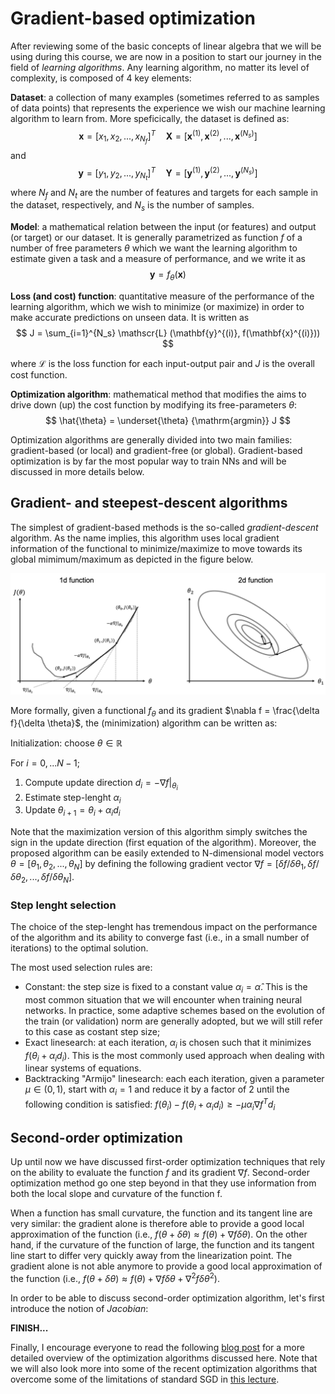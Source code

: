 # Gradient-based optimization
After reviewing some of the basic concepts of linear algebra that we will be using during this course, we are now in a position
to start our journey in the field of *learning algorithms*. Any learning algorithm, no matter its level of complexity, is 
composed of 4 key elements:

**Dataset**: a collection of many examples (sometimes referred to as samples of data points) that represents the experience
we wish our machine learning algorithm to learn from. More speficically, the dataset is defined as:
$$
\mathbf{x} = [x_1, x_2, ..., x_{N_f}]^T \quad \mathbf{X} = [\mathbf{x}^{(1)}, \mathbf{x}^{(2)}, ..., \mathbf{x}^{(N_s)}] 
$$
and
$$
\mathbf{y} = [y_1, y_2, ..., y_{N_t}]^T \quad \mathbf{Y} = [\mathbf{y}^{(1)}, \mathbf{y}^{(2)}, ..., \mathbf{y}^{(N_s)}] 
$$
where $N_f$ and $N_t$ are the number of features and targets for each sample in the dataset, respectively, and 
$N_s$ is the number of samples.

**Model**: a mathematical relation between the input (or features) and output (or target) 
or our dataset. It is generally parametrized as function $f$ of a number of free parameters $\theta$ which we want the 
learning algorithm to estimate given a task and a measure of performance, and we write it as 
$$
\mathbf{y} = f_\theta(\mathbf{x})
$$

**Loss (and cost) function**: quantitative measure of the performance of the learning algorithm, which we wish to minimize 
(or maximize) in order to make accurate predictions on unseen data. It is written as
$$
J = \sum_{i=1}^{N_s}  \mathscr{L} (\mathbf{y}^{(i)}, f(\mathbf{x}^{(i)}))
$$

where $\mathscr{L}$ is the loss function for each input-output pair and $J$ is the overall cost function.

**Optimization algorithm**: mathematical method that modifies the aims to drive down (up) the cost function by modifying
its free-parameters $\theta$:
$$
\hat{\theta} = \underset{\theta} {\mathrm{argmin}} J
$$

Optimization algorithms are generally divided into two main families: gradient-based 
(or local) and gradient-free (or global). Gradient-based optimization is by far the most popular way to train NNs and 
will be discussed in more details below.

## Gradient- and steepest-descent algorithms
The simplest of gradient-based methods is the so-called *gradient-descent* algorithm. As the name implies, 
this algorithm uses local gradient information of the functional to minimize/maximize to move towards its global 
mimimum/maximum as depicted in the figure below.

![GRADIENT OPTIMIZATION](figs/opt_gradient.png)

More formally, given a functional $f_\theta$ and its gradient $\nabla f = \frac{\delta f}{\delta \theta}$, 
the (minimization) algorithm can be written as:

Initialization: choose $\theta \in \mathbb{R}$

For $i=0,...N-1$;

1. Compute update direction $d_i = -\nabla f |_{\theta_i}$
2. Estimate step-lenght $\alpha_i$
3. Update $\theta_{i+1} = \theta_{i} + \alpha_i d_i$

Note that the maximization version of this algorithm simply switches the sign in the update direction (first equation of the algorithm).
Moreover, the proposed algorithm can be easily extended to N-dimensional model vectors $\theta=[\theta_1, \theta_2, ..., \theta_N]$ by
defining the following gradient vector 
$\nabla f=[\delta f / \delta\theta_1, \delta f / \delta\theta_2, ..., \delta f/ \delta\theta_N]$.

### Step lenght selection
The choice of the step-lenght has tremendous impact on the performance of the algorithm and its ability to converge 
fast (i.e., in a small number of iterations) to the optimal solution.

The most used selection rules are:

- Constant: the step size is fixed to a constant value $\alpha_i=\hat{\alpha}$. This is the most common situation that we
  will encounter when training neural networks. In practice, some adaptive schemes based on the evolution of the train
  (or validation) norm are generally adopted, but we will still refer to this case as costant step size;
- Exact linesearch: at each iteration, $\alpha_i$ is chosen such that it minimizes $f(\theta_{i} + \alpha_i d_i)$. This
  is the most commonly used approach when dealing with linear systems of equations.
- Backtracking  "Armijo" linesearch: each each iteration, given a parameter $\mu \in (0,1)$, start with $\alpha_i=1$ 
  and reduce it by a factor of 2 until the following condition is satisfied: $f(\theta_i) - f(\theta_{i} + \alpha_i d_i) \ge  -\mu \alpha_i \nabla f^T d_i$
  
## Second-order optimization
Up until now we have discussed first-order optimization techniques that rely on the ability to evaluate the function $f$ and 
its gradient $\nabla f$. Second-order optimization method go one step beyond in that they use information from both the 
local slope and curvature of the function f. 

When a function has small curvature, the function and its tangent line are very similar: 
the gradient alone is therefore able to provide a good local approximation of the function (i.e., $f(\theta+\delta \theta)\approx f(\theta) + \nabla f \delta \theta$).
On the other hand, if the curvature of the function of large, the function and its tangent line start to differ very quickly away from
the linearization point. The gradient alone is not able anymore to provide a good local approximation of the function 
(i.e., $f(\theta+\delta \theta)\approx f(\theta) + \nabla f \delta \theta + \nabla^2 f \delta \theta^2$).

In order to be able to discuss second-order optimization algorithm, let's first introduce the notion of *Jacobian*:

**FINISH...**

Finally, I encourage everyone to read the following [blog post](https://ruder.io/optimizing-gradient-descent/) for a more
detailed overview of the optimization algorithms discussed here. Note that we will also look more into some of the recent 
optimization algorithms that overcome some of the limitations of standard SGD in [this lecture](lectures/10_gradopt1.md).

